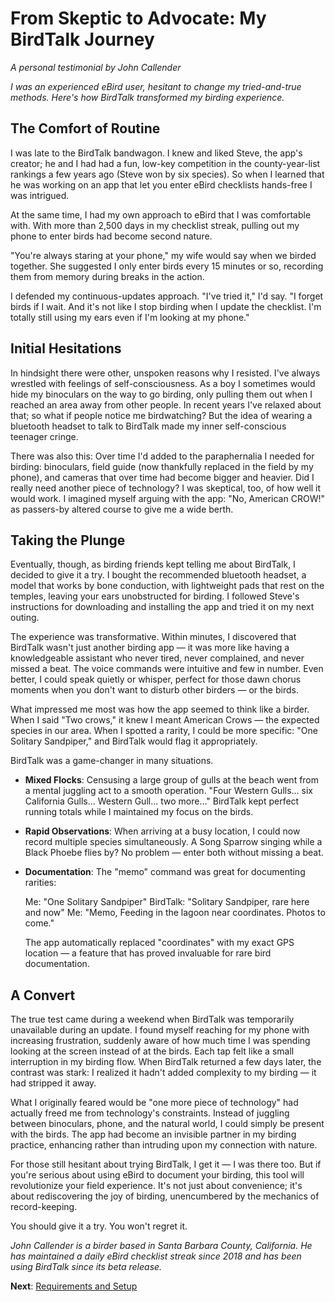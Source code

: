 # From Skeptic to Advocate: My BirdTalk Journey
*A personal testimonial by John Callender*

*I was an experienced eBird user, hesitant to change my tried-and-true methods. Here's how BirdTalk transformed my birding experience.*

## The Comfort of Routine

I was late to the BirdTalk bandwagon. I knew and liked Steve, the app's creator; he and I had had a fun, low-key competition in the county-year-list rankings a few years ago (Steve won by six species). So when I learned that he was working on an app that let you enter eBird checklists hands-free I was intrigued.

At the same time, I had my own approach to eBird that I was comfortable with. With more than 2,500 days in my checklist streak, pulling out my phone to enter birds had become second nature.

"You're always staring at your phone," my wife would say when we birded together. She suggested I only enter birds every 15 minutes or so, recording them from memory during breaks in the action.

I defended my continuous-updates approach. "I've tried it," I'd say. "I forget birds if I wait. And it's not like I stop birding when I update the checklist. I'm totally still using my ears even if I'm looking at my phone."

## Initial Hesitations

In hindsight there were other, unspoken reasons why I resisted. I've always wrestled with feelings of self-consciousness. As a boy I sometimes would hide my binoculars on the way to go birding, only pulling them out when I reached an area away from other people. In recent years I've relaxed about that; so what if people notice me birdwatching? But the idea of wearing a bluetooth headset to talk to BirdTalk made my inner self-conscious teenager cringe.

There was also this: Over time I'd added to the paraphernalia I needed for birding: binoculars, field guide (now thankfully replaced in the field by my phone), and cameras that over time had become bigger and heavier. Did I really need another piece of technology? I was skeptical, too, of how well it would work. I imagined myself arguing with the app: "No, American CROW!" as passers-by altered course to give me a wide berth.

## Taking the Plunge

Eventually, though, as birding friends kept telling me about BirdTalk, I decided to give it a try. I bought the recommended bluetooth headset, a model that works by bone conduction, with lightweight pads that rest on the temples, leaving your ears unobstructed for birding. I followed Steve's instructions for downloading and installing the app and tried it on my next outing.

The experience was transformative. Within minutes, I discovered that BirdTalk wasn't just another birding app — it was more like having a knowledgeable assistant who never tired, never complained, and never missed a beat. The voice commands were intuitive and few in number. Even better, I could speak quietly or whisper, perfect for those dawn chorus moments when you don't want to disturb other birders — or the birds.

What impressed me most was how the app seemed to think like a birder. When I said "Two crows," it knew I meant American Crows — the expected species in our area. When I spotted a rarity, I could be more specific: "One Solitary Sandpiper," and BirdTalk would flag it appropriately.

BirdTalk was a game-changer in many situations.

- **Mixed Flocks**: Censusing a large group of gulls at the beach went from a mental juggling act to a smooth operation. "Four Western Gulls... six California Gulls... Western Gull... two more..." BirdTalk kept perfect running totals while I maintained my focus on the birds.

- **Rapid Observations**: When arriving at a busy location, I could now record multiple species simultaneously. A Song Sparrow singing while a Black Phoebe flies by? No problem — enter both without missing a beat.

- **Documentation**: The "memo" command was great for documenting rarities:

    Me: "One Solitary Sandpiper"
    BirdTalk: "Solitary Sandpiper, rare here and now"
    Me: "Memo, Feeding in the lagoon near coordinates. Photos to come."

    The app automatically replaced "coordinates" with my exact GPS location — a feature that has proved invaluable for rare bird documentation.

## A Convert

The true test came during a weekend when BirdTalk was temporarily unavailable during an update. I found myself reaching for my phone with increasing frustration, suddenly aware of how much time I was spending looking at the screen instead of at the birds. Each tap felt like a small interruption in my birding flow. When BirdTalk returned a few days later, the contrast was stark: I realized it hadn't added complexity to my birding — it had stripped it away.

What I originally feared would be "one more piece of technology" had actually freed me from technology's constraints. Instead of juggling between binoculars, phone, and the natural world, I could simply be present with the birds. The app had become an invisible partner in my birding practice, enhancing rather than intruding upon my connection with nature.

For those still hesitant about trying BirdTalk, I get it — I was there too. But if you're serious about using eBird to document your birding, this tool will revolutionize your field experience. It's not just about convenience; it's about rediscovering the joy of birding, unencumbered by the mechanics of record-keeping.

You should give it a try. You won't regret it.

*John Callender is a birder based in Santa Barbara County, California. He has maintained a daily eBird checklist streak since 2018 and has been using BirdTalk since its beta release.*

**Next**: [Requirements and Setup](installation/requirements-and-setup.md)
